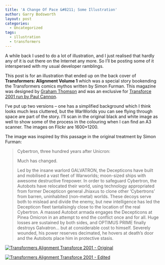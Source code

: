 ```yaml
---
title: 'A Change Of Pace &#8211; Some Illustration'
author: Garry Bodsworth
layout: post
categories:
  - Uncategorized
tags:
  - illustration
  - transformers
---
```

A while back I used to do a lot of illustration, and I just realised that hardly any of it is out there on the Internet any more. So I&#8217;ll be posting some of it interspersed with my usual developer ramblings.

This post is for an illustration that ended up on the back cover of **Transformers: Alignment Volume 1** which was a special story bookending the Transformers comics mythos written by Simon Furman. This magazine was designed by [Graham Thomson][1] and was an exclusive for [Transforce 2001 run by Paul Cannon][2].

I&#8217;ve put up two versions &#8211; one has a simplified background which I think looks much less cluttered, but the WarWorlds you can see flying through space are part of the story. I&#8217;ll scan in the original black and white image as well to show some of the process in the colouring when I can find an A3 scanner. The images on Flickr are 1600&#215;1200.

The image was inspired by this passage in the original treatment by Simon Furman:

> Cybertron, three hundred years after Unicron: 
> 
> Much has changed.
> 
> Led by the insane warlord GALVATRON, the Decepticons have built and mobilised a vast fleet of Warworlds; moon-sized ships with awesome destructive firepower. In order to safeguard Cybertron, the Autobots have relocated their world, using technology appropriated from former Decepticon general Jhiaxus to clone other ‘Cybertrons’ from barren, uninhabited (non-metal) worlds. These decoys serve both to mislead and divide the enemy, but new intelligence has led the Decepticon fleet tantalisingly close to the location of the real Cybertron. A massed Autobot armada engages the Decepticons at Pinea Omicron in an attempt to end the conflict once and for all. Huge losses are sustained by both sides, and OPTIMUS PRIME finally destroys Galvatron… but at considerable cost to himself. Severely wounded, his power reserves decimated, he hovers at death’s door and the Autobots place him in protective stasis. 

<a href="http://www.flickr.com/photos/30985632@N05/2905736674/" class="flickr-image" target="_blank" title="Transformers Alignment Transforce 2001 - Original"><img src="http://farm4.static.flickr.com/3185/2905736674_46c1c2f576.jpg" alt="Transformers Alignment Transforce 2001 - Original" /></a>

<a href="http://www.flickr.com/photos/30985632@N05/2904892085/" class="flickr-image" target="_blank" title="Transformers Alignment Transforce 2001 - Edited"><img src="http://farm4.static.flickr.com/3072/2904892085_ec8369ea4a.jpg" alt="Transformers Alignment Transforce 2001 - Edited" /></a>

 [1]: http://www.the-hub.co.uk
 [2]: http://www.transforce.org.uk/